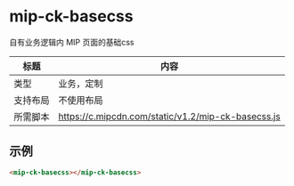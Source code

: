 # mip-ck-basecss

自有业务逻辑内 MIP 页面的基础css

标题|内容
----|----
类型|业务，定制
支持布局|不使用布局
所需脚本|https://c.mipcdn.com/static/v1.2/mip-ck-basecss.js

## 示例

```html
<mip-ck-basecss></mip-ck-basecss>
```
